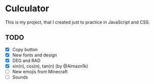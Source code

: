 # Culculator
This is my project, that I created just to practice in JavaScript and CSS.

## TODO
- [x] Copy button
- [x] New fonts and design
- [x] DEG and RAD
- [x] sin(n), cos(n), tan(n) (by @Almazn1k)
- [ ] New emojis from Minecraft
- [ ] Sounds